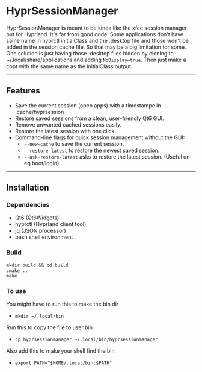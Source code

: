 # HyprSessionManager

HyprSessionManager is meant to be kinda like the xfce session manager but for Hyprland. It's far from good code. Some applications don't have same name in hyprctl initialClass and the .desktop file and those won't be added in the session cache file. So that may be a big limitation for some. 
One solution is just having those .desktop files hidden by cloning to ~/.local/share/applications and adding `NoDisplay=true`. Then just make a copt with the same name as the initialClass output.

---

## Features

- Save the current session (open apps) with a timestampe in .cache/hyprsession
- Restore saved sessions from a clean, user-friendly Qt6 GUI.
- Remove unwanted cached sessions easily.
- Restore the latest session with one click.
- Command-line flags for quick session management without the GUI:
  - `--new-cache` to save the current session.
  - `--restore-latest` to restore the newest saved session.
  - `--ask-restore-latest` asks to restore the latest session. (Useful on eg boot/login)

---

## Installation

### Dependencies

- Qt6 (Qt6Widgets)
- hyprctl (Hyprland client tool)
- jq (JSON processor)
- bash shell environment

### Build

```
mkdir build && cd build
cmake ..
make
```

### To use
You might have to run this to make the bin dir
- `mkdir ~/.local/bin`

Run this to copy the file to user bin
- `cp hyprsessionmanager ~/.local/bin/hyprsessionmanager`

Also add this to make your shell find the bin
- `export PATH="$HOME/.local/bin:$PATH"`
